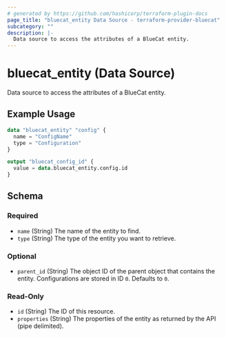 ```yaml
---
# generated by https://github.com/hashicorp/terraform-plugin-docs
page_title: "bluecat_entity Data Source - terraform-provider-bluecat"
subcategory: ""
description: |-
  Data source to access the attributes of a BlueCat entity.
---
```


# bluecat_entity (Data Source)

Data source to access the attributes of a BlueCat entity.

## Example Usage

```terraform
data "bluecat_entity" "config" {
  name = "ConfigName"
  type = "Configuration"
}

output "bluecat_config_id" {
  value = data.bluecat_entity.config.id
}
```

<!-- schema generated by tfplugindocs -->
## Schema

### Required

- `name` (String) The name of the entity to find.
- `type` (String) The type of the entity you want to retrieve.

### Optional

- `parent_id` (String) The object ID of the parent object that contains the entity. Configurations are stored in ID `0`. Defaults to `0`.

### Read-Only

- `id` (String) The ID of this resource.
- `properties` (String) The properties of the entity as returned by the API (pipe delimited).


